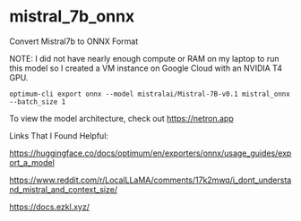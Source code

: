 # mistral_7b_onnx

Convert Mistral7b to ONNX Format

NOTE: I did not have nearly enough compute or RAM on my laptop to run this model so I created a VM instance on Google Cloud with an NVIDIA T4 GPU. 

```
optimum-cli export onnx --model mistralai/Mistral-7B-v0.1 mistral_onnx --batch_size 1
```

To view the model architecture, check out
https://netron.app


Links That I Found Helpful:

https://huggingface.co/docs/optimum/en/exporters/onnx/usage_guides/export_a_model

https://www.reddit.com/r/LocalLLaMA/comments/17k2mwq/i_dont_understand_mistral_and_context_size/

https://docs.ezkl.xyz/
